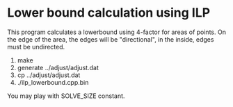 Lower bound calculation using ILP
================

This program calculates a lowerbound using 4-factor for areas of points.
On the edge of the area, the edges will be "directional", in the inside, edges must
be undirected.

1. make
2. generate ../adjust/adjust.dat
3. cp ../adjust/adjust.dat
4. ./ilp\_lowerbound.cpp.bin

You may play with SOLVE\_SIZE constant. 
